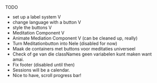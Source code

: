 TODO
- set up a label system V
- change language with a button V
- style the buttons V
- Meditation Component V
- Animate Mediation Component V (can be cleaned up, really)
- Turn Meditationbutton into Nele (disabled for now)
- Maak de containers met buttons voor meditaties universeel
- Check of ge van die classNames geen variabelen kunt maken want amai. 
- Fix footer (disabled until then)
- Sessions will be a calendar. 
- Nice to have, scroll progress bar!

